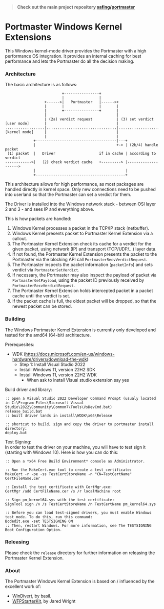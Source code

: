 > **Check out the main project repository [safing/portmaster](https://github.com/safing/portmaster)**

# Portmaster Windows Kernel Extensions

This Windows kernel-mode driver provides the Portmaster with a high performance OS integration.
It provides an internal caching for best performance and lets the Portmaster do all the decision making.

### Architecture

The basic architecture is as follows:

                              +----------------+
                              |                |
                      +------>|   Portmaster   |------>+
                      |       |                |       |
                      |       +----------------+       |
                      |                                |
                      | (2a) verdict request           | (3) set verdict
    [user mode]       |                                |
    ..................|................................|........................
    [kernel mode]     |                                |
                      |                                |
                 +-------------------------------------|---+
                 |                                     +-> | (2b/4) handle packet
     (1) packet  |   Driver                    if in cache | according to verdict
    ------------>|   (2) check verdict cache   +---------> |-------------------->
                 |                                         |
                 +-----------------------------------------+

This architecture allows for high performance, as most packages are handled directly in kernel space. Only new connections need to be pushed into userland so that the Portmaster can set a verdict for them.

The Driver is installed into the Windows network stack - between OSI layer 2 and 3 - and sees IP and everything above.

This is how packets are handled:

1.  Windows Kernel processes a packet in the TCP/IP stack (netbuffer).
2.  Windows Kernel presents packet to Portmaster Kernel Extension via a callout.
3.  The Portmaster Kernel Extension check its cache for a verdict for the given packet, using network (IP) and transport (TCP/UDP/...) layer data.
4.  If not found, the Portmaster Kernel Extension presents the packet to the Portmaster via the blocking API call `PortmasterRecvVerdictRequest`.
5.  The Portmaster inspects the packet information (`packetInfo`) and sets verdict via `PortmasterSetVerdict`.
6.  If necessary, the Portmaster may also inspect the payload of packet via `PortmasterGetPayload`, using the packet ID previously received by `PortmasterRecvVerdictRequest`.
7.  The Portmaster Kernel Extension holds intercepted packet in a packet cache until the verdict is set.
8.  If the packet cache is full, the oldest packet will be dropped, so that the newest packet can be stored.

### Building

The Windows Portmaster Kernel Extension is currently only developed and tested for the amd64 (64-bit) architecture.

Prerequesites:
- WDK (https://docs.microsoft.com/en-us/windows-hardware/drivers/download-the-wdk)
  - Step 1: Install Visual Studio 2022
  - Install Windows 11, version 22H2 SDK
  - Install Windows 11, version 22H2 WDK
    - When ask to install Visual studio extension say yes

Build driver and library:

    :: open a Visual Studio 2022 Developer Command Prompt (usualy located in C:\Program Files\Microsoft Visual Studio\2022\Community\Common7\Tools\VsDevCmd.bat)
    release_build.bat
    :: built driver lands in install\WDDK\x64\Release

    :: shortcut to build, sign and copy the driver to portmaster install directory:
    deploy.bat

Test Signing:  
In order to test the driver on your machine, you will have to test sign it (starting with Windows 10). Here is how you can do this:

    :: Open a *x64 Free Build Environment* console as Administrator.

    :: Run the MakeCert.exe tool to create a test certificate:
    MakeCert -r -pe -ss TestCertStoreName -n "CN=TestCertName" CertFileName.cer

    :: Install the test certificate with CertMgr.exe:
    CertMgr /add CertFileName.cer /s /r localMachine root

    :: Sign pm_kernel64.sys with the test certificate:
    SignTool sign /v /s TestCertStoreName /n TestCertName pm_kernel64.sys

    :: Before you can load test-signed drivers, you must enable Windows test mode. To do this, run this command:
    Bcdedit.exe -set TESTSIGNING ON
    :: Then, restart Windows. For more information, see The TESTSIGNING Boot Configuration Option.

### Releasing

Please check the `release` directory for further information on releasing the Portmaster Kernel Extension.

### About

The Portmaster Windows Kernel Extension is based on / influenced by the excellent work of:
- [WinDivert](https://github.com/basil00/Divert), by basil.
- [WFPStarterKit](https://github.com/JaredWright/WFPStarterKit), by Jared Wright
